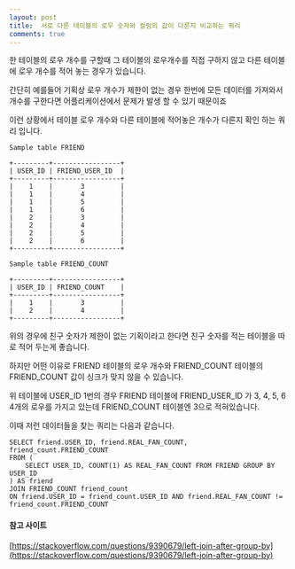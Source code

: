 ```yaml
---
layout: post
title:  서로 다른 테이블의 로우 숫자와 컬럼의 값이 다른지 비교하는 쿼리
comments: true
---
```


한 테이블의 로우 개수를 구할때 그 테이블의 로우개수를 직접 구하지 않고 다른 테이블에 로우 개수를 적어 놓는 경우가 있습니다.

간단히 예를들어 기획상 로우 개수가 제한이 없는 경우 한번에 모든 데이터를 가져와서 개수를 구한다면 어플리케이션에서 문제가 발생 할 수 있기 때문이죠

이런 상황에서 테이블 로우 개수와 다른 테이블에 적어놓은 개수가 다른지 확인 하는 쿼리 입니다.


```
Sample table FRIEND 

+---------+-----------------+
| USER_ID | FRIEND_USER_ID  |
+---------+-----------------+
|    1    |       3         |
|    1    |       4         |
|    1    |       5         |
|    1    |       6         |
|    2    |       3         |
|    2    |       4         |
|    2    |       5         |
|    2    |       6         |
+---------+-----------------+

Sample table FRIEND_COUNT

+---------+-----------------+
| USER_ID | FRIEND_COUNT    |
+---------+-----------------+
|    1    |       3         |
|    2    |       4         |
+---------+-----------------+
```

위의 경우에 친구 숫자가 제한이 없는 기획이라고 한다면 친구 숫자를 적는 테이블을 따로 적어 두는게 좋습니다. 

하지만 어떤 이유로 FRIEND 테이블의 로우 개수와 FRIEND_COUNT 테이블의 FRIEND_COUNT 값이 싱크가 맞지 않을 수 있습니다.  

위 테이블에 USER_ID 1번의 경우 FRIEND 테이블에 FRIEND_USER_ID 가 3, 4, 5, 6 4개의 로우를 가지고 있는데 FRIEND_COUNT 테이블엔 3으로 적혀있습니다.  

이때 저런 데이터들을 찾는 쿼리는 다음과 같습니다.

```
SELECT friend.USER_ID, friend.REAL_FAN_COUNT, friend_count.FRIEND_COUNT
FROM (
	SELECT USER_ID, COUNT(1) AS REAL_FAN_COUNT FROM FRIEND GROUP BY USER_ID
) AS friend
JOIN FRIEND_COUNT friend_count
ON friend.USER_ID = friend_count.USER_ID AND friend.REAL_FAN_COUNT != friend_count.FRIEND_COUNT
```


#### 참고 사이트

[https://stackoverflow.com/questions/9390679/left-join-after-group-by](https://stackoverflow.com/questions/9390679/left-join-after-group-by)